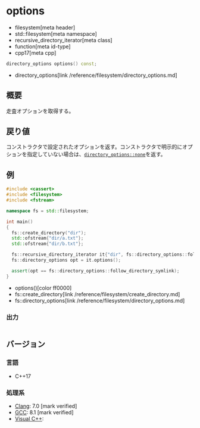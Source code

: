 # options
* filesystem[meta header]
* std::filesystem[meta namespace]
* recursive_directory_iterator[meta class]
* function[meta id-type]
* cpp17[meta cpp]

```cpp
directory_options options() const;
```
* directory_options[link /reference/filesystem/directory_options.md]

## 概要
走査オプションを取得する。


## 戻り値
コンストラクタで設定されたオプションを返す。コンストラクタで明示的にオプションを指定していない場合は、[`directory_options::none`](/reference/filesystem/directory_options.md)を返す。


## 例
```cpp example
#include <cassert>
#include <filesystem>
#include <fstream>

namespace fs = std::filesystem;

int main()
{
  fs::create_directory("dir");
  std::ofstream{"dir/a.txt"};
  std::ofstream{"dir/b.txt"};

  fs::recursive_directory_iterator it{"dir", fs::directory_options::follow_directory_symlink};
  fs::directory_options opt = it.options();

  assert(opt == fs::directory_options::follow_directory_symlink);
}
```
* options()[color ff0000]
* fs::create_directory[link /reference/filesystem/create_directory.md]
* fs::directory_options[link /reference/filesystem/directory_options.md]

### 出力
```
```

## バージョン
### 言語
- C++17

### 処理系
- [Clang](/implementation.md#clang): 7.0 [mark verified]
- [GCC](/implementation.md#gcc): 8.1 [mark verified]
- [Visual C++](/implementation.md#visual_cpp):
